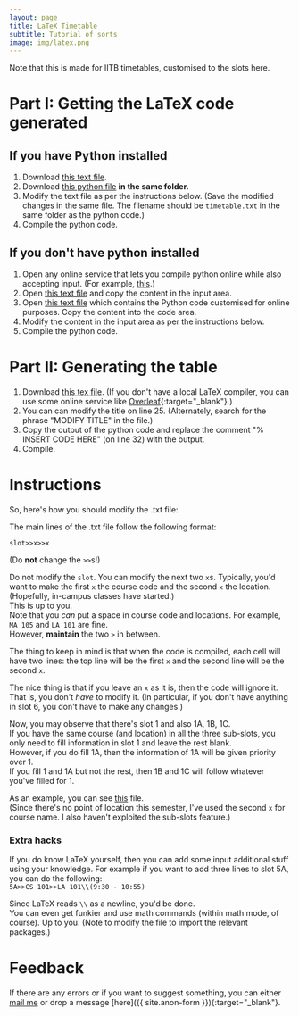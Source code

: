 ```yaml
---
layout: page
title: LaTeX Timetable
subtitle: Tutorial of sorts
image: img/latex.png
---
```


Note that this is made for IITB timetables, customised to the slots here.  

# Part I: Getting the LaTeX code generated

## If you have Python installed

1. Download [this text file](/timetable.txt).
2. Download [this python file](/timetable.py) __in the same folder.__
3. Modify the text file as per the instructions below. (Save the modified changes in the same file. The filename should be `timetable.txt` in the same folder as the python code.)
4. Compile the python code.

## If you don't have python installed

1. Open any online service that lets you compile python online while also accepting input. (For example, [this](https://www.tutorialspoint.com/execute_python_online.php).)
2. Open [this text file](/timetable.txt) and copy the content in the input area.
3. Open [this text file](timetable/timetable-online-code.txt) which contains the Python code customised for online purposes. Copy the content into the code area.
4. Modify the content in the input area as per the instructions below.
5. Compile the python code.

# Part II: Generating the table

1. Download [this tex file](/timetable.tex). (If you don't have a local LaTeX compiler, you can use some online service like [Overleaf](https://www.overleaf.com/){:target="_blank"}.)
2. You can can modify the title on line 25. (Alternately, search for the phrase "MODIFY TITLE" in the file.)
3. Copy the output of the python code and replace the comment "% INSERT CODE HERE" (on line 32) with the output.
4. Compile.

# Instructions

So, here's how you should modify the .txt file:

The main lines of the .txt file follow the following format:  

`slot>>x>>x`  

(Do __not__ change the `>>`s!)

Do not modify the `slot`. You can modify the next two `x`s. Typically, you'd want to make the first `x` the course code and the second `x` the location. (Hopefully, in-campus classes have started.)  
This is up to you.  
Note that you _can_ put a space in course code and locations. For example, `MA 105` and `LA 101` are fine.  
However, __maintain__ the two `>` in between.  

The thing to keep in mind is that when the code is compiled, each cell will have two lines: the top line will be the first `x` and the second line will be the second `x`.

The nice thing is that if you leave an `x` as it is, then the code will ignore it. That is, you don't _have_ to modify it. (In particular, if you don't have anything in slot 6, you don't have to make any changes.)

Now, you may observe that there's slot 1 and also 1A, 1B, 1C.  
If you have the same course (and location) in all the three sub-slots, you only need to fill information in slot 1 and leave the rest blank.  
However, if you do fill 1A, then the information of 1A will be given priority over 1.  
If you fill 1 and 1A but not the rest, then 1B and 1C will follow whatever you've filled for 1.  

As an example, you can see [this](/example.txt) file.  
(Since there's no point of location this semester, I've used the second `x` for course name. I also haven't exploited the sub-slots feature.)

### Extra hacks
If you do know LaTeX yourself, then you can add some input additional stuff using your knowledge. For example if you want to add three lines to slot 5A, you can do the following:  
`5A>>CS 101>>LA 101\\(9:30 - 10:55)`

Since LaTeX reads `\\` as a newline, you'd be done.  
You can even get funkier and use math commands (within math mode, of course). Up to you. (Note to modify the file to import the relevant packages.)

# Feedback
If there are any errors or if you want to suggest something, you can either [mail me](mailto:aryamanmaithani@gmail.com) or drop a message [here]({{ site.anon-form }}){:target="_blank"}.